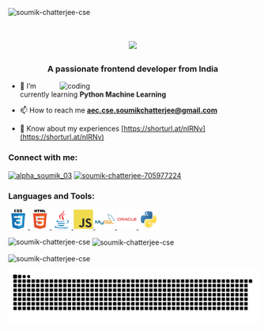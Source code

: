 <p align="left"> <img src="https://komarev.com/ghpvc/?username=soumik-chatterjee-cse&label=Visitor's%20Count&color=0e75b6&style=flat" alt="soumik-chatterjee-cse" /> </p>
<h1 align="center">
    <img src="https://readme-typing-svg.herokuapp.com/?font=Righteous&size=35&center=true&vCenter=true&width=500&height=70&duration=4000&lines=Hi+There!+👋;+I'm+Soumik+Chatterjee!;" />
</h1>
<h3 align="center">A passionate frontend developer from India</h3>
<img align="right" alt="coding" width="400" src="https://user-images.githubusercontent.com/55389276/140866485-8fb1c876-9a8f-4d6a-98dc-08c4981eaf70.gif">


- 🌱 I’m currently learning **Python Machine Learning**

- 📫 How to reach me **aec.cse.soumikchatterjee@gmail.com**

- 📄 Know about my experiences [https://shorturl.at/nIRNv](https://shorturl.at/nIRNv)

<h3 align="left">Connect with me:</h3>
<p align="left">
<a href="https://twitter.com/alpha_soumik_03" target="blank"><img align="center" src="https://raw.githubusercontent.com/rahuldkjain/github-profile-readme-generator/master/src/images/icons/Social/twitter.svg" alt="alpha_soumik_03" height="30" width="40" /></a>
<a href="https://linkedin.com/in/soumik-chatterjee-705977224" target="blank"><img align="center" src="https://raw.githubusercontent.com/rahuldkjain/github-profile-readme-generator/master/src/images/icons/Social/linked-in-alt.svg" alt="soumik-chatterjee-705977224" height="30" width="40" /></a>
</p>

<h3 align="left">Languages and Tools:</h3>
<p align="left"> <a href="https://www.w3schools.com/css/" target="_blank" rel="noreferrer"> <img src="https://raw.githubusercontent.com/devicons/devicon/master/icons/css3/css3-original-wordmark.svg" alt="css3" width="40" height="40"/> </a> <a href="https://www.w3.org/html/" target="_blank" rel="noreferrer"> <img src="https://raw.githubusercontent.com/devicons/devicon/master/icons/html5/html5-original-wordmark.svg" alt="html5" width="40" height="40"/> </a> <a href="https://www.java.com" target="_blank" rel="noreferrer"> <img src="https://raw.githubusercontent.com/devicons/devicon/master/icons/java/java-original.svg" alt="java" width="40" height="40"/> </a> <a href="https://developer.mozilla.org/en-US/docs/Web/JavaScript" target="_blank" rel="noreferrer"> <img src="https://raw.githubusercontent.com/devicons/devicon/master/icons/javascript/javascript-original.svg" alt="javascript" width="40" height="40"/> </a> <a href="https://www.mysql.com/" target="_blank" rel="noreferrer"> <img src="https://raw.githubusercontent.com/devicons/devicon/master/icons/mysql/mysql-original-wordmark.svg" alt="mysql" width="40" height="40"/> </a> <a href="https://www.oracle.com/" target="_blank" rel="noreferrer"> <img src="https://raw.githubusercontent.com/devicons/devicon/master/icons/oracle/oracle-original.svg" alt="oracle" width="40" height="40"/> </a> <a href="https://www.python.org" target="_blank" rel="noreferrer"> <img src="https://raw.githubusercontent.com/devicons/devicon/master/icons/python/python-original.svg" alt="python" width="40" height="40"/> </a> </p>

<p><img align="left" src="https://github-readme-stats.vercel.app/api/top-langs?username=soumik-chatterjee-cse&show_icons=true&locale=en&layout=compact" alt="soumik-chatterjee-cse" /></p>

<p>&nbsp;<img align="center" src="https://github-readme-stats.vercel.app/api?username=soumik-chatterjee-cse&show_icons=true&locale=en" alt="soumik-chatterjee-cse" /></p>

<p><img align="center" src="https://github-readme-streak-stats.herokuapp.com/?user=soumik-chatterjee-cse&" alt="soumik-chatterjee-cse" /></p>

![snake gif](https://github.com/Soumik-Chatterjee-CSE/Soumik-Chatterjee-CSE/blob/manual-run-output/only-svg/github-contribution-grid-snake-dark.svg)
